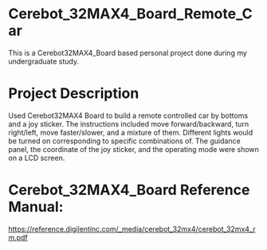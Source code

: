 # Cerebot_32MAX4_Board_Remote_Car
This is a Cerebot32MAX4_Board based personal project done during my undergraduate study. 

# Project Description
Used Cerebot32MAX4 Board to build a remote controlled car by bottoms and a joy sticker. The instructions
included move forward/backward, turn right/left, move faster/slower, and a mixture of them. Different lights would be turned on corresponding to specific combinations of. The guidance panel, the coordinate of the joy sticker, and the operating mode were shown on a LCD screen.

# Cerebot_32MAX4_Board Reference Manual:
https://reference.digilentinc.com/_media/cerebot_32mx4/cerebot_32mx4_rm.pdf
